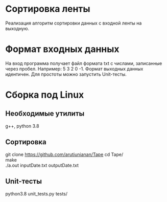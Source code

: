 # Сортировка ленты

Реализация алгоритм сортировки данных с входной ленты на выходную.

# Формат входных данных

На вход программа получает файл формата txt с числами, записанные через пробел. Например: 5 3 2 0 -1. Формат выходных данных идентичен.
Для простоты можно запустить Unit-тесты.

# Сборка под Linux

## Необходимые утилиты

g++, python 3.8

## Сортировка

git clone
  https://github.com/arutiunianan/Tape
  cd Tape/  
  make  
  ./a.out inputDate.txt outputDate.txt

## Unit-тесты

python3.8 unit_tests.py tests/
